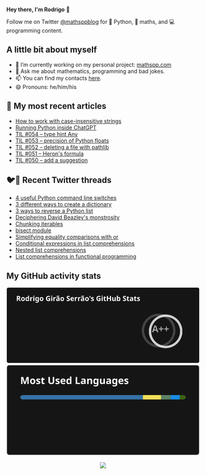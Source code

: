 **Hey there, I'm Rodrigo** 👋

Follow me on Twitter [@mathsppblog][twitter] for 🐍 Python, 🧠 maths, and 💻 programming content.


## A little bit about myself

- 🔭 I’m currently working on my personal project: [mathspp.com](https://mathspp.com)
- 💬 Ask me about mathematics, programming and bad jokes.
- 📫 You can find my contacts [here](https://mathspp.com/about#contacts).
- 😄 Pronouns: he/him/his


## 📖 My most recent articles

<!-- BLOG-POST-LIST:START -->
- [How to work with case-insensitive strings](https://mathspp.com/blog/how-to-work-with-case-insensitive-strings)
- [Running Python inside ChatGPT](https://mathspp.com/blog/running-python-inside-chatgpt)
- [TIL #054 – type hint Any](https://mathspp.com/blog/til/type-hint-any)
- [TIL #053 – precision of Python floats](https://mathspp.com/blog/til/precision-of-python-floats)
- [TIL #052 – deleting a file with pathlib](https://mathspp.com/blog/til/deleting-a-file-with-pathlib)
- [TIL #051 – Heron&#39;s formula](https://mathspp.com/blog/til/herons-formula)
- [TIL #050 – add a suggestion](https://mathspp.com/blog/til/add-a-suggestion)
<!-- BLOG-POST-LIST:END -->


## 🐦📝 Recent Twitter threads

<!-- TWITTER-THREAD-LIST:START -->
- [4 useful Python command line switches](https://mathspp.com/blog/twitter-threads/4-useful-python-command-line-switches)
- [3 different ways to create a dictionary](https://mathspp.com/blog/twitter-threads/3-different-ways-to-create-a-dictionary)
- [3 ways to reverse a Python list](https://mathspp.com/blog/twitter-threads/3-ways-to-reverse-a-python-list)
- [Deciphering David Beazley&#39;s monstrosity](https://mathspp.com/blog/twitter-threads/deciphering-david-beazleys-monstrosity)
- [Chunking iterables](https://mathspp.com/blog/twitter-threads/chunking-iterables)
- [bisect module](https://mathspp.com/blog/twitter-threads/bisect-module)
- [Simplifying equality comparisons with or](https://mathspp.com/blog/twitter-threads/simplifying-equality-comparisons-with-or)
- [Conditional expressions in list comprehensions](https://mathspp.com/blog/twitter-threads/conditional-expressions-in-list-comprehensions)
- [Nested list comprehensions](https://mathspp.com/blog/twitter-threads/nested-list-comprehensions)
- [List comprehensions in functional programming](https://mathspp.com/blog/twitter-threads/list-comprehensions-in-functional-programming)
<!-- TWITTER-THREAD-LIST:END -->


##  My GitHub activity stats

<!-- Thanks to ofek! -->

<img src="general_stats.svg" alt="GitHub Statistics" loading="lazy">

<img src="language_stats.svg" alt="Top Languages" loading="lazy">

<p align='center'><img src='https://visitor-badge.laobi.icu/badge?page_id=RodrigoGiraoSerrao'></p>

[twitter]: https://twitter.com/mathsppblog
